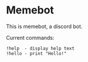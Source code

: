 # Memebot 

This is memebot, a discord bot.

Current commands:
    
    !help  - display help text
    !hello - print "Hello!"